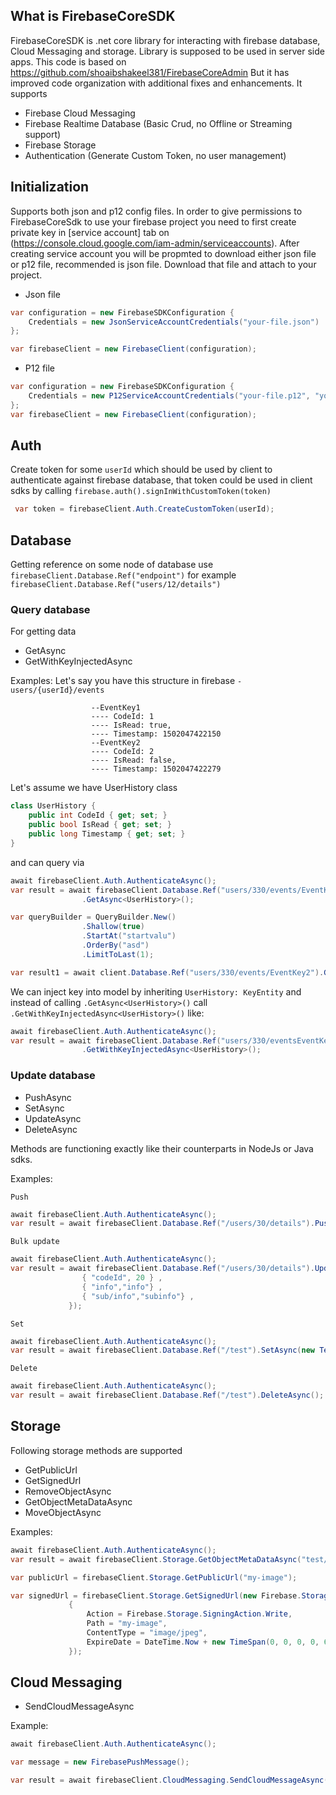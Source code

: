 ## What is FirebaseCoreSDK

FirebaseCoreSDK is .net core library for interacting with firebase database, Cloud Messaging and storage. Library is supposed to be used in server side apps. This code is based on https://github.com/shoaibshakeel381/FirebaseCoreAdmin 
But it has improved code organization with additional fixes and enhancements. It supports
- Firebase Cloud Messaging
- Firebase Realtime Database (Basic Crud, no Offline or Streaming support)
- Firebase Storage
- Authentication (Generate Custom Token, no user management)

## Initialization

Supports both json and p12 config files.
In order to give permissions to FirebaseCoreSdk to use your firebase project you need to first create private key in [service account] tab on (https://console.cloud.google.com/iam-admin/serviceaccounts). After creating service account you will be propmted to download either json file or p12 file, recommended is json file. Download that file and attach to your project.

* Json file
``` C#
var configuration = new FirebaseSDKConfiguration {
    Credentials = new JsonServiceAccountCredentials("your-file.json")
};

var firebaseClient = new FirebaseClient(configuration);
```
* P12 file
``` C#
var configuration = new FirebaseSDKConfiguration {
    Credentials = new P12ServiceAccountCredentials("your-file.p12", "your-secret", "your-service-account", "your-database")
};
var firebaseClient = new FirebaseClient(configuration);
```

## Auth
Create token for some `userId` which should be used by client to authenticate against firebase database, that token could be used in client sdks by calling `firebase.auth().signInWithCustomToken(token)`

```C#
 var token = firebaseClient.Auth.CreateCustomToken(userId);
```

## Database
Getting reference on some node of database use `firebaseClient.Database.Ref("endpoint")` for example `firebaseClient.Database.Ref("users/12/details")`

### Query database
For getting data
* GetAsync
* GetWithKeyInjectedAsync

Examples:
Let's say you have this structure in firebase 
`-users/{userId}/events`

                      --EventKey1
                      ---- CodeId: 1
                      ---- IsRead: true,
                      ---- Timestamp: 1502047422150
                      --EventKey2
                      ---- CodeId: 2
                      ---- IsRead: false,
                      ---- Timestamp: 1502047422279

Let's assume we have UserHistory class
```C#
class UserHistory {
    public int CodeId { get; set; }
    public bool IsRead { get; set; }
    public long Timestamp { get; set; }
}
```

and can query via

```C#
await firebaseClient.Auth.AuthenticateAsync();
var result = await firebaseClient.Database.Ref("users/330/events/EventKey2")
                .GetAsync<UserHistory>();

var queryBuilder = QueryBuilder.New()
                .Shallow(true)
                .StartAt("startvalu")
                .OrderBy("asd")
                .LimitToLast(1);

var result1 = await client.Database.Ref("users/330/events/EventKey2").GetAsync<T>(queryBuilder);

```
We can inject key into model by inheriting `UserHistory: KeyEntity`
and instead of calling `.GetAsync<UserHistory>()` call `.GetWithKeyInjectedAsync<UserHistory>()`
like:

```C#
await firebaseClient.Auth.AuthenticateAsync();
var result = await firebaseClient.Database.Ref("users/330/eventsEventKey2")
                .GetWithKeyInjectedAsync<UserHistory>();
```


### Update database

* PushAsync
* SetAsync
* UpdateAsync
* DeleteAsync

Methods are functioning exactly like their counterparts in NodeJs or Java sdks. 

Examples:

`Push`
```C#
await firebaseClient.Auth.AuthenticateAsync();
var result = await firebaseClient.Database.Ref("/users/30/details").PushAsync(new Detail())

```

`Bulk update`
```C#
await firebaseClient.Auth.AuthenticateAsync();
var result = await firebaseClient.Database.Ref("/users/30/details").UpdateAsync(new Dictionary<string, object>() {
                { "codeId", 20 } ,
                { "info","info"} ,
                { "sub/info","subinfo"} ,
             });
```

`Set`

```C#
await firebaseClient.Auth.AuthenticateAsync();
var result = await firebaseClient.Database.Ref("/test").SetAsync(new Test1());
```

`Delete`

```C#
await firebaseClient.Auth.AuthenticateAsync();
var result = await firebaseClient.Database.Ref("/test").DeleteAsync();
```


## Storage
Following storage methods are supported

* GetPublicUrl
* GetSignedUrl
* RemoveObjectAsync
* GetObjectMetaDataAsync
* MoveObjectAsync

Examples:

```C#
await firebaseClient.Auth.AuthenticateAsync();
var result = await firebaseClient.Storage.GetObjectMetaDataAsync("test/my-image");

var publicUrl = firebaseClient.Storage.GetPublicUrl("my-image");

var signedUrl = firebaseClient.Storage.GetSignedUrl(new Firebase.Storage.SigningOption()
             {
                 Action = Firebase.Storage.SigningAction.Write,
                 Path = "my-image",
                 ContentType = "image/jpeg",
                 ExpireDate = DateTime.Now + new TimeSpan(0, 0, 0, 0, 60000000)
             });
```

## Cloud Messaging

* SendCloudMessageAsync

Example:

```C#
await firebaseClient.Auth.AuthenticateAsync();

var message = new FirebasePushMessage();

var result = await firebaseClient.CloudMessaging.SendCloudMessageAsync(message);
```





